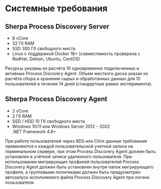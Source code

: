 # Системные требования

## Sherpa Process Discovery Server

* 8 vCore
* 32 Гб RAM
* SSD 300 Гб свободного места
* Linux с поддержкой Docker 18+ (cовместимость проверена с\
  RedHat, Debian, Ubuntu, CentOS)

Ресурсы указаны из расчёта 10 одновременно подключенных и активных Process Discovery Agent. Объем жесткого диска указан из расчёта сбора и хранения сырых и обработанных данных для 10 пользователей в течение 14 дней (стандартные рамки эксперимента).

## Sherpa Process Discovery Agent

* 2 vCore
* 2 Гб RAM
* SSD / HDD 10 Гб свободного места
* Windows 10/11 или Windows Server 2012 – 2022\
  .NET Framework 4.8+

При работе пользователей через RDS или Citrix данные требования применяются к каждой пользовательской учетной записи на терминальном сервере, при этом Process Discovery Agent должен быть установлен в учётной записи удаленного пользователя. При использовании мигрирующих профилей пользователей Process Discovery Agent должен быть установлен внутри папок мигрирующего профиля, а групповыми политиками должен быть предусмотрен автозапуск исполняемого файла Process Discovery Agent при логине пользователя.
